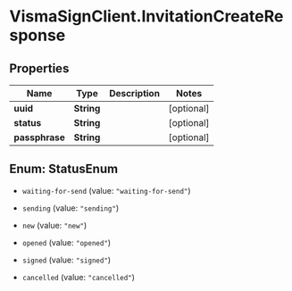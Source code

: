 # VismaSignClient.InvitationCreateResponse

## Properties
Name | Type | Description | Notes
------------ | ------------- | ------------- | -------------
**uuid** | **String** |  | [optional] 
**status** | **String** |  | [optional] 
**passphrase** | **String** |  | [optional] 


<a name="StatusEnum"></a>
## Enum: StatusEnum


* `waiting-for-send` (value: `"waiting-for-send"`)

* `sending` (value: `"sending"`)

* `new` (value: `"new"`)

* `opened` (value: `"opened"`)

* `signed` (value: `"signed"`)

* `cancelled` (value: `"cancelled"`)




